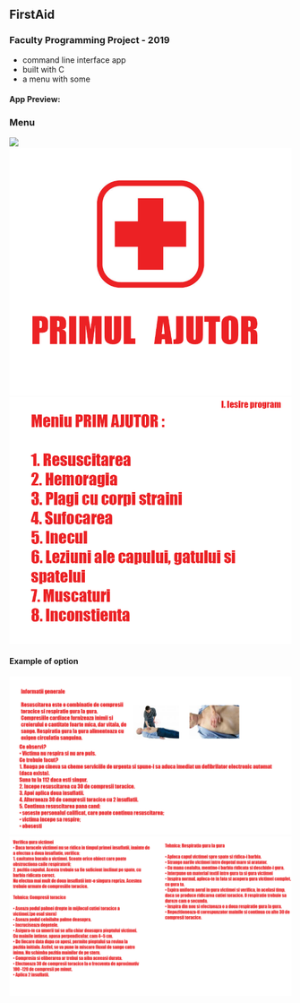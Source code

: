## FirstAid
### Faculty Programming Project - 2019

- command line interface app
- built with C
- a menu with some 

#### App Preview:
### Menu
![](practice_project/poze_proiect/)
![](practice_project/poze_proiect/first_page.png)
![](practice_project/poze_proiect/menu_aid.png)
#### Example of option
![](practice_project/poze_proiect/resuscitare1.png)
![](practice_project/poze_proiect/resuscitare2.png)


